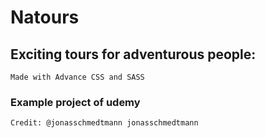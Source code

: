 # Natours  
## Exciting tours for adventurous people:
    Made with Advance CSS and SASS

### Example project of udemy 
    Credit: @jonasschmedtmann jonasschmedtmann
